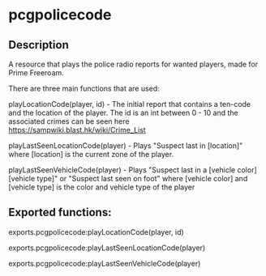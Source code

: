 # pcgpolicecode
## Description 
A resource that plays the police radio reports for wanted players, made for Prime Freeroam.

There are three main functions that are used:

playLocationCode(player, id) - The initial report that contains a ten-code and the location of the player. The id is an int between 0 - 10 and the associated crimes can be seen here https://sampwiki.blast.hk/wiki/Crime_List

playLastSeenLocationCode(player) - Plays "Suspect last in [location]" where [location] is the current zone of the player.
    
playLastSeenVehicleCode(player) - Plays "Suspect last in a [vehicle color] [vehicle type]" or "Suspect last seen on foot" where [vehicle color] and [vehicle type] is the color and vehicle type of the player

## Exported functions:

exports.pcgpolicecode:playLocationCode(player, id)

exports.pcgpolicecode:playLastSeenLocationCode(player)

exports.pcgpolicecode:playLastSeenVehicleCode(player)
